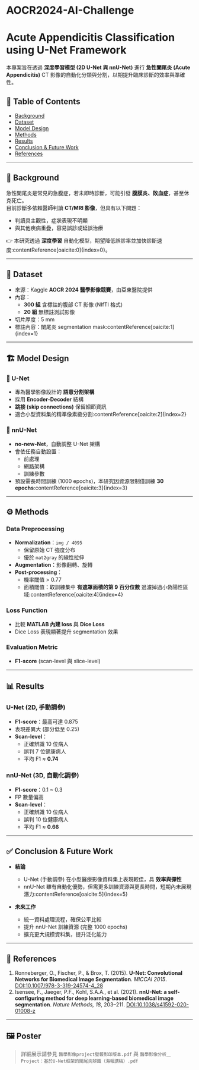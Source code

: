 # AOCR2024-AI-Challenge

# Acute Appendicitis Classification using U-Net Framework

本專案旨在透過 **深度學習模型 (2D U-Net 與 nnU-Net)** 進行 **急性闌尾炎 (Acute Appendicitis)** CT 影像的自動化分類與分割，以期提升臨床診斷的效率與準確性。  

## 📑 Table of Contents
- [Background](https://github.com/Wendylin0112/AOCR2024-AI-Challenge/blob/main/README.md#-background)
- [Dataset](https://github.com/Wendylin0112/AOCR2024-AI-Challenge/blob/main/README.md#-dataset)
- [Model Design](https://github.com/Wendylin0112/AOCR2024-AI-Challenge/blob/main/README.md#-model-design)
- [Methods](https://github.com/Wendylin0112/AOCR2024-AI-Challenge/blob/main/README.md#%EF%B8%8F-methods)
- [Results](#results)
- [Conclusion & Future Work](#conclusion--future-work)
- [References](#references)

---

## 📌 Background
急性闌尾炎是常見的急腹症，若未即時診斷，可能引發 **腹膜炎、敗血症**，甚至休克死亡。  
目前診斷多依賴醫師判讀 **CT/MRI 影像**，但具有以下問題：
- 判讀具主觀性，症狀表現不明顯
- 與其他疾病重疊，容易誤診或延誤治療  

👉 本研究透過 **深度學習** 自動化模型，期望降低誤診率並加快診斷速度:contentReference[oaicite:0]{index=0}。

---

## 📂 Dataset
- 來源：Kaggle **AOCR 2024 醫學影像競賽**，由亞東醫院提供  
- 內容：
  - **300 組** 含標註的腹部 CT 影像 (NIfTI 格式)
  - **20 組** 無標註測試影像
- 切片厚度：5 mm  
- 標註內容：闌尾炎 segmentation mask:contentReference[oaicite:1]{index=1}

---

## 🏗 Model Design

### 🔹 U-Net
- 專為醫學影像設計的 **語意分割架構**  
- 採用 **Encoder-Decoder** 結構  
- **跳接 (skip connections)** 保留細節資訊  
- 適合小型資料集的精準像素級分割:contentReference[oaicite:2]{index=2}

### 🔹 nnU-Net
- **no-new-Net**，自動調整 U-Net 架構  
- 會依任務自動設置：
  - 前處理
  - 網路架構
  - 訓練參數  
- 預設需長時間訓練 (1000 epochs)，本研究因資源限制僅訓練 **30 epochs**:contentReference[oaicite:3]{index=3}

---

## ⚙️ Methods
### Data Preprocessing
- **Normalization**：`img / 4095`  
  - 保留原始 CT 強度分布  
  - 優於 `mat2gray` 的線性拉伸
- **Augmentation**：影像翻轉、旋轉  
- **Post-processing**：
  - 機率閾值 > 0.77
  - 面積閾值：取訓練集中 **有遮罩面積的第 9 百分位數** 過濾掉過小偽陽性區域:contentReference[oaicite:4]{index=4}

### Loss Function
- 比較 **MATLAB 內建 loss** 與 **Dice Loss**
- Dice Loss 表現顯著提升 segmentation 效果

### Evaluation Metric
- **F1-score** (scan-level 與 slice-level)

---

## 📊 Results
### U-Net (2D, 手動調參)
- **F1-score**：最高可達 0.875  
- 表現差異大 (部分低至 0.25)  
- **Scan-level**：
  - 正確辨識 10 位病人
  - 誤判 7 位健康病人  
  - 平均 F1 ≈ **0.74**

### nnU-Net (3D, 自動化調參)
- **F1-score**：0.1 ~ 0.3  
- FP 數量偏高  
- **Scan-level**：
  - 正確辨識 10 位病人
  - 誤判 10 位健康病人  
  - 平均 F1 ≈ **0.66**

---

## ✅ Conclusion & Future Work
- **結論**
  - U-Net (手動調參) 在小型醫療影像資料集上表現較佳，具 **效率與彈性**
  - nnU-Net 雖有自動化優勢，但需更多訓練資源與更長時間，短期內未展現潛力:contentReference[oaicite:5]{index=5}

- **未來工作**
  - 統一資料處理流程，確保公平比較
  - 提升 nnU-Net 訓練資源 (完整 1000 epochs)
  - 擴充更大規模資料集，提升泛化能力

---

## 📖 References
1. Ronneberger, O., Fischer, P., & Brox, T. (2015). **U-Net: Convolutional Networks for Biomedical Image Segmentation**. *MICCAI 2015*. [DOI:10.1007/978-3-319-24574-4_28](https://doi.org/10.1007/978-3-319-24574-4_28)  
2. Isensee, F., Jaeger, P.F., Kohl, S.A.A., et al. (2021). **nnU-Net: a self-configuring method for deep learning-based biomedical image segmentation**. *Nature Methods, 18*, 203–211. [DOI:10.1038/s41592-020-01008-z](https://doi.org/10.1038/s41592-020-01008-z)  

---

## 🖼 Poster
> 詳細展示請參見 `醫學影像project壁報影印版本.pdf` 與 `醫學影像分析＿Project：基於U-Net框架的闌尾炎辨識（海報講稿）.pdf`

